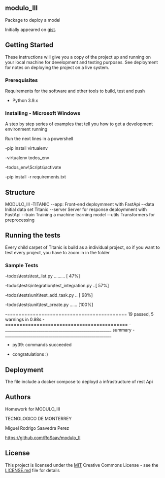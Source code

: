 ## modulo_III

Package to deploy a model

Initially appeared on
[gist](https://github.com/RoSaav/modulo_III).

## Getting Started

These instructions will give you a copy of the project up and running on
your local machine for development and testing purposes. See deployment
for notes on deploying the project on a live system.

### Prerequisites

Requirements for the software and other tools to build, test and push 
- Python 3.9.x

### Installing - Microsoft Windows

A step by step series of examples that tell you how to get a development
environment running

Run the next lines in a powershell

-pip install virtualenv

-virtualenv todos_env

-todos_env\Scripts\activate

-pip install -r requirements.txt

## Structure

MODULO_III
-TITANIC
--app: Front-end deploymment with FastApi
--data Initial data set Titanic
--server Server for response deploymment with FastApi
--train Training a machine learning model
--utils Transformers for preprocessing
 
## Running the tests

Every child carpet of Titanic is build as a individual project, so if you want to test every project, you have to zoom in in the folder

### Sample Tests

-todos\tests\test_list.py .........            [ 47%]

-todos\tests\integration\test_integration.py ..[ 57%]

-todos\tests\unit\test_add_task.py ..          [ 68%]

-todos\tests\unit\test_create.py ......        [100%]

-========================================== 19 passed, 5 warnings in 0.98s -=========================================== 
-______________________________________________________ summary -______________________________________________________

-  py39: commands succeeded

-  congratulations :)

## Deployment

The file include a docker compose to deployd a infrastructure of rest Api 

## Authors

Homework for MODULO_III

TECNOLOGICO DE MONTERREY

Miguel Rodrigo Saavedra Perez

https://github.com/RoSaav/modulo_II


## License

This project is licensed under the [MIT](LICENSE.md)
Creative Commons License - see the [LICENSE.md](LICENSE.md) file for
details
